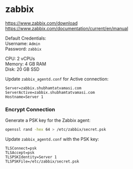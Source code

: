 # zabbix

https://www.zabbix.com/download \
https://www.zabbix.com/documentation/current/en/manual

Default Credentials: \
Username: `Admin` \
Password: `zabbix`

CPU: 2 vCPUs \
Memory: 4 GB RAM \
Disk: 20 GB SSD

Update `zabbix_agentd.conf` for Active connection:
```
Server=zabbix.shubhamtatvamasi.com
ServerActive=zabbix.shubhamtatvamasi.com
Hostname=Server 1
```

### Encrypt Connection

Generate a PSK key for the Zabbix agent:
```bash
openssl rand -hex 64 > /etc/zabbix/secret.psk
```

Update `zabbix_agentd.conf` with the PSK key:
```
TLSConnect=psk
TLSAccept=psk
TLSPSKIdentity=Server 1
TLSPSKFile=/etc/zabbix/secret.psk
```
